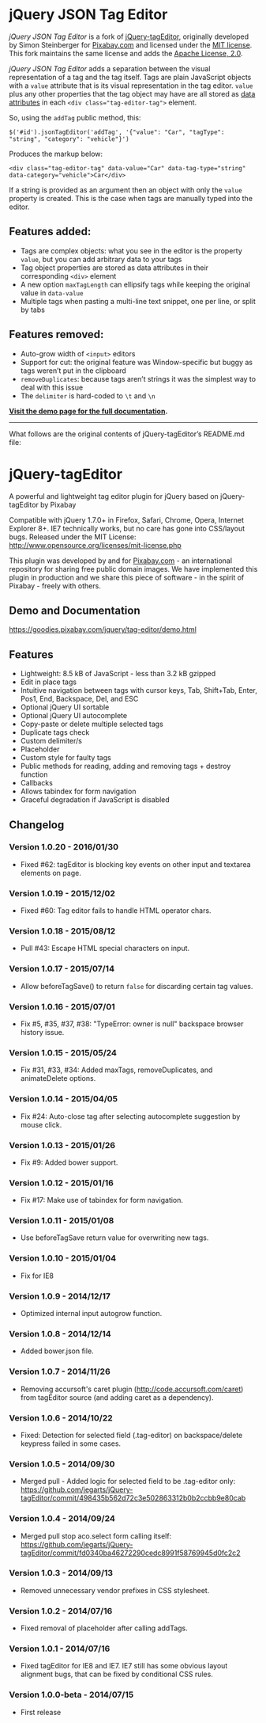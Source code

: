jQuery JSON Tag Editor
======================

*jQuery JSON Tag Editor* is a fork of [jQuery-tagEditor](https://goodies.pixabay.com/jquery/tag-editor/demo.html), originally developed by Simon Steinberger for
[Pixabay.com](https://pixabay.com) and licensed under the [MIT license](https://opensource.org/licenses/MIT). This fork maintains the same license and adds the 
[Apache License, 2.0](http://www.apache.org/licenses/LICENSE-2.0).

*jQuery JSON Tag Editor* adds a separation between the visual representation of a tag and the tag itself. Tags are plain JavaScript objects with a `value` attribute 
that is its visual representation in the tag editor. `value` plus any other properties that the tag object may have are all stored as 
[data attributes](https://developer.mozilla.org/en/docs/Web/Guide/HTML/Using_data_attributes) in each `<div class="tag-editor-tag">` element.

So, using the `addTag` public method, this:
```
$('#id').jsonTagEditor('addTag', '{"value": "Car", "tagType": "string", "category": "vehicle"}')
```

Produces the markup below:
```
<div class="tag-editor-tag" data-value="Car" data-tag-type="string" data-category="vehicle">Car</div>
```

If a string is provided as an argument then an object with only the `value` property is created. This is the case when tags are manually typed into the editor. 

Features added:
---------------
* Tags are complex objects: what you see in the editor is the property `value`, but you can add arbitrary data to your tags
* Tag object properties are stored as data attributes in their corresponding `<div>` element
* A new option `maxTagLength` can ellipsify tags while keeping the original value in `data-value`
* Multiple tags when pasting a multi-line text snippet, one per line, or split by tabs

Features removed:
-----------------
* Auto-grow width of `<input>` editors
* Support for cut: the original feature was Window-specific but buggy as tags weren’t put in the clipboard 
* `removeDuplicates`: because tags aren’t strings it was the simplest way to deal with this issue
* The `delimiter` is hard-coded to `\t` and `\n`

__[Visit the demo page for the full documentation](https://alfonsomunozpomer.github.io/jsontageditor/demo.html).__

---

What follows are the original contents of jQuery-tagEditor’s README.md file:

jQuery-tagEditor
================

A powerful and lightweight tag editor plugin for jQuery based on jQuery-tagEditor by Pixabay

Compatible with jQuery 1.7.0+ in Firefox, Safari, Chrome, Opera, Internet Explorer 8+. IE7 technically works, but no care has gone into CSS/layout bugs.
Released under the MIT License: http://www.opensource.org/licenses/mit-license.php

This plugin was developed by and for [Pixabay.com](https://pixabay.com/) - an international repository for sharing free public domain images.
We have implemented this plugin in production and we share this piece of software - in the spirit of Pixabay - freely with others.

## Demo and Documentation

https://goodies.pixabay.com/jquery/tag-editor/demo.html

## Features

* Lightweight: 8.5 kB of JavaScript - less than 3.2 kB gzipped
* Edit in place tags
* Intuitive navigation between tags with cursor keys, Tab, Shift+Tab, Enter, Pos1, End, Backspace, Del, and ESC
* Optional jQuery UI sortable
* Optional jQuery UI autocomplete
* Copy-paste or delete multiple selected tags
* Duplicate tags check
* Custom delimiter/s
* Placeholder
* Custom style for faulty tags
* Public methods for reading, adding and removing tags + destroy function
* Callbacks
* Allows tabindex for form navigation
* Graceful degradation if JavaScript is disabled

## Changelog

### Version 1.0.20 - 2016/01/30

* Fixed #62: tagEditor is blocking key events on other input and textarea elements on page.

### Version 1.0.19 - 2015/12/02

* Fixed #60: Tag editor fails to handle HTML operator chars.

### Version 1.0.18 - 2015/08/12

* Pull #43: Escape HTML special characters on input.

### Version 1.0.17 - 2015/07/14

* Allow beforeTagSave() to return `false` for discarding certain tag values.

### Version 1.0.16 - 2015/07/01

* Fix #5, #35, #37, #38: "TypeError: owner is null" backspace browser history issue.

### Version 1.0.15 - 2015/05/24

* Fix #31, #33, #34: Added maxTags, removeDuplicates, and animateDelete options.

### Version 1.0.14 - 2015/04/05

* Fix #24: Auto-close tag after selecting autocomplete suggestion by mouse click.

### Version 1.0.13 - 2015/01/26

* Fix #9: Added bower support.

### Version 1.0.12 - 2015/01/16

* Fix #17: Make use of tabindex for form navigation.

### Version 1.0.11 - 2015/01/08

* Use beforeTagSave return value for overwriting new tags.

### Version 1.0.10 - 2015/01/04

* Fix for IE8

### Version 1.0.9 - 2014/12/17

* Optimized internal input autogrow function.

### Version 1.0.8 - 2014/12/14

* Added bower.json file.

### Version 1.0.7 - 2014/11/26

* Removing accursoft's caret plugin (http://code.accursoft.com/caret) from tagEditor source (and adding caret as a dependency).

### Version 1.0.6 - 2014/10/22

* Fixed: Detection for selected field (.tag-editor) on backspace/delete keypress failed in some cases.

### Version 1.0.5 - 2014/09/30

* Merged pull - Added logic for selected field to be .tag-editor only:
  https://github.com/jegarts/jQuery-tagEditor/commit/498435b562d72c3e502863312b0b2ccbb9e80cab

### Version 1.0.4 - 2014/09/24

* Merged pull stop aco.select form calling itself:
  https://github.com/jegarts/jQuery-tagEditor/commit/fd0340ba46272290cedc8991f58769945d0fc2c2

### Version 1.0.3 - 2014/09/13

* Removed unnecessary vendor prefixes in CSS stylesheet.

### Version 1.0.2 - 2014/07/16

* Fixed removal of placeholder after calling addTags.

### Version 1.0.1 - 2014/07/16

* Fixed tagEditor for IE8 and IE7. IE7 still has some obvious layout alignment bugs, that can be fixed by conditional CSS rules.

### Version 1.0.0-beta - 2014/07/15

* First release
